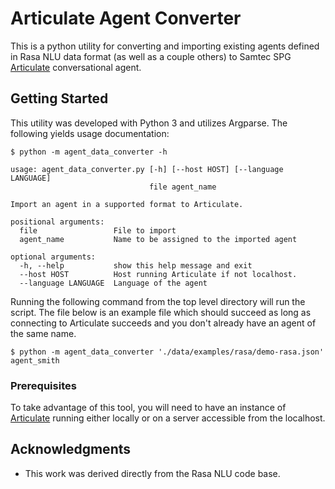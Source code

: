 # Articulate Agent Converter

This is a python utility for converting and importing existing agents defined in Rasa NLU data format (as well as a couple others) to Samtec SPG [Articulate](https://github.com/samtecspg/articulate) conversational agent.

## Getting Started

This utility was developed with Python 3 and utilizes Argparse. The following yields usage documentation:

```
$ python -m agent_data_converter -h

usage: agent_data_converter.py [-h] [--host HOST] [--language LANGUAGE]
                               file agent_name

Import an agent in a supported format to Articulate.

positional arguments:
  file                 File to import
  agent_name           Name to be assigned to the imported agent

optional arguments:
  -h, --help           show this help message and exit
  --host HOST          Host running Articulate if not localhost.
  --language LANGUAGE  Language of the agent

```

Running the following command from the top level directory will run the script. The file below is an example file which should succeed as long as connecting to Articulate succeeds and you don't already have an agent of the same name.

```
$ python -m agent_data_converter './data/examples/rasa/demo-rasa.json' agent_smith
```

### Prerequisites

To take advantage of this tool, you will need to have an instance of [Articulate](https://github.com/samtecspg/articulate) running either locally or on a server accessible from the localhost.


## Acknowledgments

* This work was derived directly from the Rasa NLU code base.



